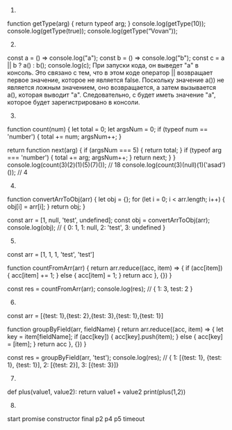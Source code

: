 1.
function getType(arg) {
    return typeof arg; 
}
console.log(getType(10));
console.log(getType(true));
console.log(getType(“Vovan”));

2.
const a = () => console.log("a");
const b = () => console.log("b");
const c = a || b ? a() : b();
console.log(c);
При запуски кода, он выведет "a" в консоль. Это связано с тем, что в этом коде оператор || возвращает первое значение, которое не является false. 
Поскольку значение a()) не является ложным значением, оно возвращается, а затем вызывается a(), которая выводит "a". 
Следовательно, с будет иметь значение "a", которое будет зарегистрировано в консоли.

3.
function count(num) {
  let total = 0;
  let argsNum = 0;
  if (typeof num == 'number') {
    total += num;
    argsNum++;
  }

  return function next(arg) {
    if (argsNum === 5) {
      return total;
    }
    if (typeof arg === 'number') {
      total += arg;
      argsNum++;
    } 
    return next;
  }
}
console.log(count(3)(2)(1)(5)(7)()); // 18
console.log(count(3)(null)(1)('asad')()); // 4

4.
function convertArrToObj(arr) {
  let obj = {};
  for (let i = 0; i < arr.length; i++) {
    obj[i] = arr[i];
  }
  return obj;
}

const arr = [1, null, 'test', undefined];
const obj = convertArrToObj(arr);
console.log(obj); // { 0: 1, 1: null, 2: 'test', 3: undefined }


5.
const arr = [1, 1, 1, 'test', 'test']

function countFromArr(arr) {
  return arr.reduce((acc, item) => {
    if (acc[item]) {
        acc[item] += 1;
    } else {
        acc[item] = 1;
    }
    return acc
  }, {})
}

const res = countFromArr(arr);
console.log(res); // { 1: 3, test: 2 }

6.
const arr = [{test: 1},{test: 2},{test: 3},{test: 1},{test: 1}]

function groupByField(arr, fieldName) {
  return arr.reduce((acc, item) => {
    let key = item[fieldName];
    if (acc[key]) {
        acc[key].push(item);
    } else {
        acc[key] = [item];
    }
    return acc
  }, {})
}

const res = groupByField(arr, 'test');
console.log(res); // { 1: [{test: 1}, {test: 1}, {test: 1}], 2: [{test: 2}], 3: [{test: 3}]}

7.
def plus(value1, value2):
    return value1 + value2
print(plus(1,2))

8. 
start
promise constructor
final
p2
p4
p5
timeout

